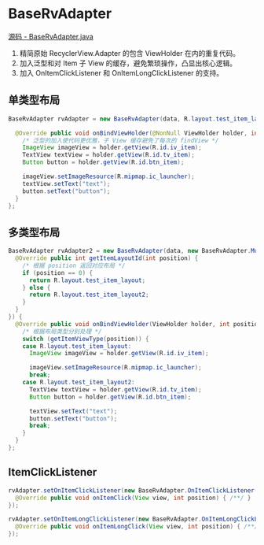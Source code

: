 # BaseRvAdapter

[源码 - BaseRvAdapter.java](BaseRvAdapter.java)

1. 精简原始 RecyclerView.Adapter 的包含 ViewHolder 在内的重复代码。
2. 加入泛型和对 Item 子 View 的缓存，避免繁琐操作，凸显出核心逻辑。
3. 加入 OnItemClickListener 和 OnItemLongClickListener 的支持。

## 单类型布局

```java
BaseRvAdapter rvAdapter = new BaseRvAdapter(data, R.layout.test_item_layout) {

  @Override public void onBindViewHolder(@NonNull ViewHolder holder, int position) {
    /* 泛型的加入使代码更优雅，子 View 缓存避免了每次的 findView */
    ImageView imageView = holder.getView(R.id.iv_item);
    TextView textView = holder.getView(R.id.tv_item);
    Button button = holder.getView(R.id.btn_item);

    imageView.setImageResource(R.mipmap.ic_launcher);
    textView.setText("text");
    button.setText("button");
  }
};
```

## 多类型布局

```java
BaseRvAdapter rvAdapter2 = new BaseRvAdapter(data, new BaseRvAdapter.MultiType() {
  @Override public int getItemLayoutId(int position) {
    /* 根据 position 返回对应布局 */
    if (position == 0) {
      return R.layout.test_item_layout;
    } else {
      return R.layout.test_item_layout2;
    }
  }
}) {
  @Override public void onBindViewHolder(ViewHolder holder, int position) {
    /* 根据布局类型分别处理 */
    switch (getItemViewType(position)) {
    case R.layout.test_item_layout:
      ImageView imageView = holder.getView(R.id.iv_item);

      imageView.setImageResource(R.mipmap.ic_launcher);
      break;
    case R.layout.test_item_layout2:
      TextView textView = holder.getView(R.id.tv_item);
      Button button = holder.getView(R.id.btn_item);

      textView.setText("text");
      button.setText("button");
      break;
    }
  }
};
```

## ItemClickListener

```java
rvAdapter.setOnItemClickListener(new BaseRvAdapter.OnItemClickListener() {
  @Override public void onItemClick(View view, int position) { /**/ }
});

rvAdapter.setOnItemLongClickListener(new BaseRvAdapter.OnItemLongClickListener() {
  @Override public void onItemLongClick(View view, int position) { /**/ }
});
```